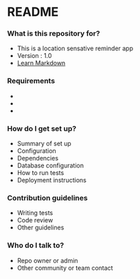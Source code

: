 # README #

### What is this repository for? ###

* This is a location sensative reminder app
* Version : 1.0
* [Learn Markdown](https://bitbucket.org/tutorials/markdowndemo)

### Requirements ###
*
*
*

### How do I get set up? ###

* Summary of set up
* Configuration
* Dependencies
* Database configuration
* How to run tests
* Deployment instructions

### Contribution guidelines ###

* Writing tests
* Code review
* Other guidelines

### Who do I talk to? ###

* Repo owner or admin
* Other community or team contact